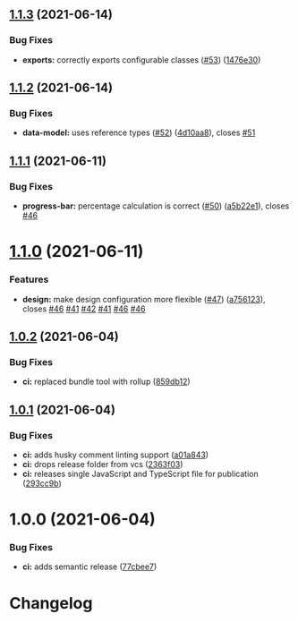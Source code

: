 ## [1.1.3](https://github.com/usds/questionable/compare/v1.1.2...v1.1.3) (2021-06-14)


### Bug Fixes

* **exports:** correctly exports configurable classes ([#53](https://github.com/usds/questionable/issues/53)) ([1476e30](https://github.com/usds/questionable/commit/1476e30bf600bc6ddd59051c0b6f71fbd9e3a96c))

## [1.1.2](https://github.com/usds/questionable/compare/v1.1.1...v1.1.2) (2021-06-14)


### Bug Fixes

* **data-model:** uses reference types ([#52](https://github.com/usds/questionable/issues/52)) ([4d10aa8](https://github.com/usds/questionable/commit/4d10aa87d7bb96c4d58b0ea5920c836c675ee60c)), closes [#51](https://github.com/usds/questionable/issues/51)

## [1.1.1](https://github.com/usds/questionable/compare/v1.1.0...v1.1.1) (2021-06-11)


### Bug Fixes

* **progress-bar:** percentage calculation is correct ([#50](https://github.com/usds/questionable/issues/50)) ([a5b22e1](https://github.com/usds/questionable/commit/a5b22e193de10d3d64d57a19eed0492a2198ba60)), closes [#46](https://github.com/usds/questionable/issues/46)

# [1.1.0](https://github.com/usds/questionable/compare/v1.0.2...v1.1.0) (2021-06-11)


### Features

* **design:** make design configuration more flexible ([#47](https://github.com/usds/questionable/issues/47)) ([a756123](https://github.com/usds/questionable/commit/a756123af474b3aa18de7f579ddb6a8fa92e3763)), closes [#46](https://github.com/usds/questionable/issues/46) [#41](https://github.com/usds/questionable/issues/41) [#42](https://github.com/usds/questionable/issues/42) [#41](https://github.com/usds/questionable/issues/41) [#46](https://github.com/usds/questionable/issues/46) [#46](https://github.com/usds/questionable/issues/46)

## [1.0.2](https://github.com/usds/questionable/compare/v1.0.1...v1.0.2) (2021-06-04)


### Bug Fixes

* **ci:** replaced bundle tool with rollup ([859db12](https://github.com/usds/questionable/commit/859db1292f54187406e3b39956cca42bbadb698a))

## [1.0.1](https://github.com/usds/questionable/compare/v1.0.0...v1.0.1) (2021-06-04)


### Bug Fixes

* **ci:** adds husky comment linting support ([a01a843](https://github.com/usds/questionable/commit/a01a843aee416b6999f63f185138088784d2a4f3))
* **ci:** drops release folder from vcs ([2363f03](https://github.com/usds/questionable/commit/2363f03c00ca6d2031bf2abb64b9622b56241a25))
* **ci:** releases single JavaScript and TypeScript file for publication ([293cc9b](https://github.com/usds/questionable/commit/293cc9bee5be956fcadaceb075812de52b981edc))

# 1.0.0 (2021-06-04)


### Bug Fixes

* **ci:** adds semantic release ([77cbee7](https://github.com/usds/questionable/commit/77cbee7aac37d7f9cb8fbadbd8676774ccabb624))

# Changelog
